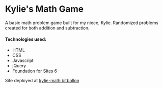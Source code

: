 # Kylie's Math Game

A basic math problem game built for my niece, Kylie. Randomized problems created for both addition
and subtraction.

#### Technologies used:
* HTML
* CSS
* Javascript
* jQuery
* Foundation for Sites 6

Site deployed at [kylie-math.bitballon](http://kylie-math.bitballon.com)

